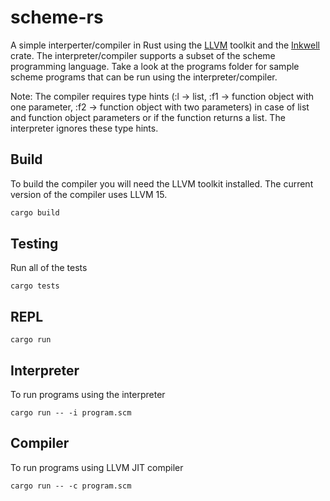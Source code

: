 # scheme-rs

A simple interperter/compiler in Rust using the [LLVM](https://llvm.org/) toolkit and the [Inkwell](https://thedan64.github.io/inkwell/inkwell/index.html) crate. The interpreter/compiler supports a subset of the scheme programming language. Take a look at the programs folder for sample scheme programs that can be run using the interpreter/compiler.

Note: The compiler requires type hints (:l -> list, :f1 -> function object with one parameter, :f2 -> function object with two parameters) in case of list and function object parameters or if the function returns a list. The interpreter ignores these type hints.

## Build
To build the compiler you will need the LLVM toolkit installed. The current version of the compiler uses LLVM 15.

```bash
cargo build
```

## Testing

Run all of the tests

```
cargo tests
```

## REPL

```
cargo run
```

## Interpreter

To run programs using the interpreter

```
cargo run -- -i program.scm
```

## Compiler

To run programs using LLVM JIT compiler

```
cargo run -- -c program.scm
```
